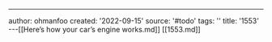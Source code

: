 ---
author: ohmanfoo
created: '2022-09-15'
source: '#todo'
tags: ''
title: '1553'
---[[Here’s how your car’s engine works.md]]
[[1553.md]]
